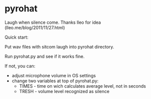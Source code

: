 pyrohat
=======

Laugh when silence come. Thanks lleo for idea (lleo.me/blog/2011/11/27.html)


Quick start:

Put wav files with sitcom laugh into pyrohat directory.

Run pyrohat.py and see if it works fine.

If not, you can:
 - adjust microphone volume in OS settings
 - change two variables at top of pyrohat.py:
	* TIMES - time on wich calculates average level, not in seconds
	* TRESH - volume level recognized as silence

